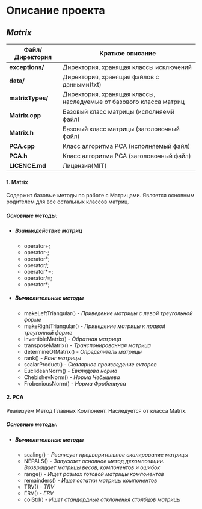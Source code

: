 # Описание проекта
## _Matrix_

|Файл/Директория|Краткое описание|
|---|---|
|__exceptions/__|Директория, хранящая классы исключений|
|__data/__|Директория, хранящая файлов с данными(txt)|
|__matrixTypes/__|Директория, хранящая классы, наследуемые от базового класса матриц|
|__Matrix.cpp__|Базовый класс матрицы (исполняемй файл)|
|__Matrix.h__|Базовый класс матрицы (заголовочный файл)|
|__PCA.cpp__|Класс алгоритма PCA (исполняемый файл)|
|__PCA.h__|Класс алгоритма PCA (заголовочный файл)|
|__LICENCE.md__|Лицензия(MIT)|

#### 1. Matrix

Содержит базовые методы по работе с Матрицами. Является основным родителем для все остальных классов матриц.

##### Основные методы:
- ##### Взаимодействие матриц
    * operator+;
    * operator-;
    * operator*;
    * operator/;
    * operator*=;
    * operator/=;
    * operator*;
- ##### Вычислительные методы
   * makeLeftTriangular() - _Приведение матрицы с левой треугольной форме_
    * makeRightTriangular() - _Приведение матрицы к правой треуголной форме_
    * invertibleMatrix() - _Обратная матрица_
    * transposeMatrix() - _Транспонированная матрица_
    * determineOfMatrix() - _Определитель матрицы_
    * rank() - _Ранг матрицы_
    * scalarProduct() - _Скалярное произведение екторов_
    * EuclideanNorm() - _Евклидова норма_
    * ChebishevNorm() - _Норма Чебышева_
    * FrobeniousNorm() - _Норма Фробениуса_

#### 2. PCA

Реализуем Метод Главных Компонент. Наследуется от класса Matrix.

##### Основные методы:
- ##### Вычислительные методы
    * scaling() - _Реализует предварительное скалирование матрицы_
    * NEPALS() - _Запускает основное метод декомпозиции. Возвращает матрицы весов, компонентов и ошибок_
    * range() - _Ищет размах готовой матрицы компонентов_
    * remainders() - _Ищет остатки матрицы компонентов_
    * TRV() - _TRV_
    * ERV() - _ERV_
    * colStd() - _Ищет стандардные отклонения столбцов матрицы_
